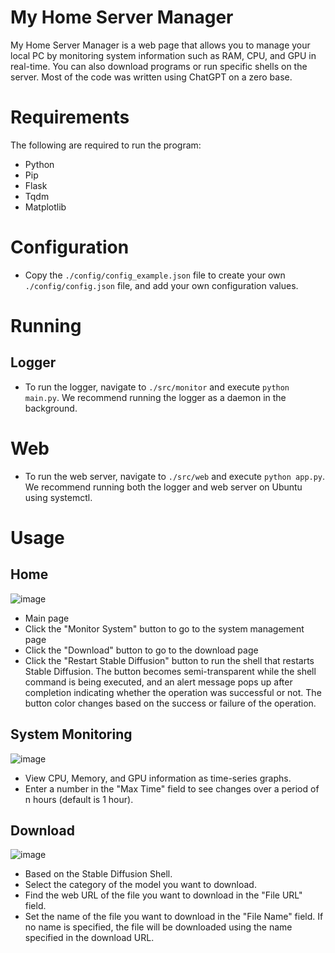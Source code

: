 # My Home Server Manager
My Home Server Manager is a web page that allows you to manage your local PC by monitoring system information such as RAM, CPU, and GPU in real-time. You can also download programs or run specific shells on the server. Most of the code was written using ChatGPT on a zero base.

# Requirements
The following are required to run the program:

* Python
* Pip
* Flask
* Tqdm
* Matplotlib

# Configuration
* Copy the `./config/config_example.json` file to create your own `./config/config.json` file, and add your own configuration values.

# Running
## Logger
* To run the logger, navigate to `./src/monitor` and execute `python main.py`. We recommend running the logger as a daemon in the background.

# Web
* To run the web server, navigate to `./src/web` and execute `python app.py`. We recommend running both the logger and web server on Ubuntu using systemctl.

# Usage
## Home
![image](https://user-images.githubusercontent.com/3786258/231930973-4ca5aeac-807f-4790-82cd-c1ad3bced46d.png)
* Main page
* Click the "Monitor System" button to go to the system management page
* Click the "Download" button to go to the download page
* Click the "Restart Stable Diffusion" button to run the shell that restarts Stable Diffusion. The button becomes semi-transparent while the shell command is being executed, and an alert message pops up after completion indicating whether the operation was successful or not. The button color changes based on the success or failure of the operation.

## System Monitoring
![image](https://user-images.githubusercontent.com/3786258/231934185-2980a8fa-a6d6-4f9f-8c98-49c4a4bbf120.png)
* View CPU, Memory, and GPU information as time-series graphs.
* Enter a number in the "Max Time" field to see changes over a period of n hours (default is 1 hour).

## Download
![image](https://user-images.githubusercontent.com/3786258/231934595-6e68686d-e11d-4071-bced-c1c96fb7e43a.png)
* Based on the Stable Diffusion Shell.
* Select the category of the model you want to download.
* Find the web URL of the file you want to download in the "File URL" field.
* Set the name of the file you want to download in the "File Name" field. If no name is specified, the file will be downloaded using the name specified in the download URL.
